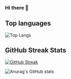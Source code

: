 ### Hi there 👋
## Top languages
![Top Langs](https://github-readme-stats.vercel.app/api/top-langs/?username=huynq24&layout=compact)

## GitHub Streak Stats
[![GitHub Streak](https://streak-stats.demolab.com?user=huynq24&theme=github-dark&border_radius=10&date_format=j%2Fn%5B%2FY%5D&mode=weekly)](https://git.io/streak-stats)

![Anurag's GitHub stats](https://github-readme-stats.vercel.app/api?username=huynq24&show_icons=true&theme=radical)

<!--
**huynq24/huynq24** is a ✨ _special_ ✨ repository because its `README.md` (this file) appears on your GitHub profile.

Here are some ideas to get you started:

- 🔭 I’m currently working on ...
- 🌱 I’m currently learning ...
- 👯 I’m looking to collaborate on ...
- 🤔 I’m looking for help with ...
- 💬 Ask me about ...
- 📫 How to reach me: ...
- 😄 Pronouns: ...
- ⚡ Fun fact: ...
-->
